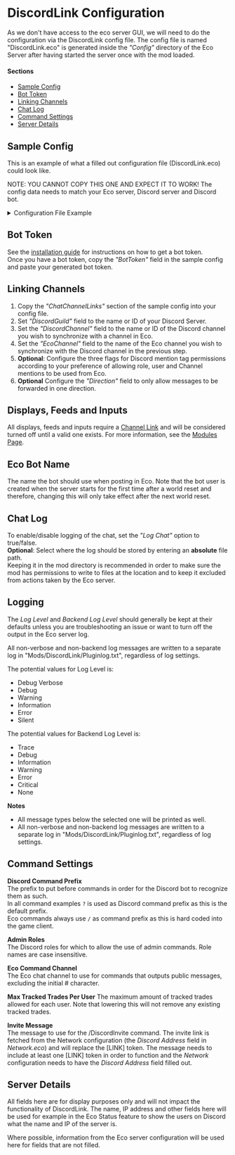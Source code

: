 # DiscordLink Configuration
As we don't have access to the eco server GUI, we will need to do the configuration via the DiscordLink config file.
The config file is named "DiscordLink.eco" is generated inside the _"Config"_ directory of the Eco Server after having started the server once with the mod loaded.

#### Sections
* [Sample Config](#sample-config)
* [Bot Token](#bot-token)
* [Linking Channels](#linking-channels)
* [Chat Log](#chat-log)
* [Command Settings](#command-settings)
* [Server Details](#server-details)

## Sample Config
This is an example of what a filled out configuration file (DiscordLink.eco) could look like.
 
NOTE: YOU CANNOT COPY THIS ONE AND EXPECT IT TO WORK!
The config data needs to match your Eco server, Discord server and Discord bot.
<details>
  <summary>Configuration File Example</summary>

```
{
  "BotToken": "xxXXxxxXxXXxxxxxxXxxxxXXXXxxx.XxxXxx.xXXXxxxxXXxxxxXxxxXXXXXXXxxxxxxxX",  
  "EcoBotName": "DiscordLink",  
  "DiscordCommandPrefix": "?",  
    "AdminRoles": [  
    "admin",  
    "administrator",  
    "moderator"  
  ],  
  "ServerName": "TheEcoServer",  
  "ServerDescription": "The place to play Eco!",  
  "ServerAddress": "xxx.xxx.xxx.xx",  
  "ServerLogo": "https://github.com/Eco-DiscordLink/EcoDiscordPlugin/blob/develop/images/DiscordLinkLogo_Nameless.png",  
  "ChatChannelLinks": [  
    {  
      "AllowUserMentions": true,  
      "AllowRoleMentions": true,  
      "AllowChannelMentions": true,  
      "Direction": "Duplex",  
      "HereAndEveryoneMentionPermission": "Forbidden",  
      "DiscordGuild": "EcoDiscordServer",  
      "DiscordChannel": "general",  
      "EcoChannel": "General",  
    }  
  ],  
  "TradeChannels": [  
    {  
      "DiscordGuild": "EcoDiscordServer",  
      "DiscordChannel": "trades"  
    }  
  ],  
  "CraftingChannels": [  
    {  
      "DiscordGuild": "EcoDiscordServer",  
      "DiscordChannel": "crafting"  
    }  
  ],  
  "ServerInfoChannels": [
    {
      "UseName": true,
      "UseDescription": false,
      "UseLogo": true,
      "UseConnectionInfo": true,
      "UsePlayerCount": true,
      "UsePlayerList": true,
      "UsePlayerListLoggedInTime": true,
      "UseCurrentTime": true,
      "UseTimeRemaining": true,
      "UseMeteorHasHit": false,
      "UseElectionCount": false,
      "UseElectionList": true,
      "UseLawCount": false,
      "UseLawList": true,
      "DiscordGuild": "EcoWorld",
      "DiscordChannel": "server-status"
    }
  ],
  "WorkPartyChannels": [  
    {  
      "DiscordGuild": "EcoDiscordServer",  
      "DiscordChannel": "work-parties"  
    }  
  ],  
  "PlayerListChannels": [  
    {  
      "UsePlayerCount": true,  
      "DiscordGuild": "EcoDiscordServer",  
      "DiscordChannel": "server-info"  
    }  
  ],  
  "ElectionChannels": [  
    {  
      "DiscordGuild": "EcoDiscordServer",  
      "DiscordChannel": "elections"  
    }  
  ],  
  "CurrencyChannels": [  
    {  
      "UseMintedCurrency": "MintedExists",  
      "UsePersonalCurrency": "NoMintedExists",  
      "MaxMintedCount": 1,  
      "MaxPersonalCount": 3,  
      "MaxTopCurrencyHolderCount": 6,  
      "UseTradeCount": true,  
      "UseBackingInfo": false,  
      "DiscordGuild": "EcoDiscordServer",  
      "DiscordChannel": "currency"  
    }  
  ],  
  "SnippetChannels": [  
    {  
      "DiscordGuild": "EcoDiscordServer",  
      "DiscordChannel": "snippets"  
    }  
  ],  
  "DiscordCommandChannels": [
    {
      "DiscordGuild": "",
      "DiscordChannel": ""
    }
  ],
  "MaxTrackedTradesPerUser": 5,
  "LogLevel": "Information",  
  "BackendLogLevel": "Error",  
  "LogChat": false,  
  "ChatlogPath": "E:\\EcoServer\\Configs\\Mods\\DiscordLink\\Chatlog.txt",  
  "EcoCommandChannel": "General",  
  "InviteMessage": "Join us on Discord!\n[LINK]"  
}  
```  

</details>

## Bot Token
See the [installation guide](Installation.md) for instructions on how to get a bot token.  
Once you have a bot token, copy the _"BotToken"_ field in the sample config and paste your generated bot token.

## Linking Channels
1. Copy the _"ChatChannelLinks"_ section of the sample config into your config file.
2. Set _"DiscordGuild"_ field to the name or ID of your Discord Server.
3. Set the _"DiscordChannel"_ field to the name or ID of the Discord channel you wish to synchronize with a channel in Eco.
4. Set the _"EcoChannel"_ field to the name of the Eco channel you wish to synchronize with the Discord channel in the previous step.
5. **Optional**: Configure the three flags for Discord mention tag permissions according to your preference of allowing role, user and Channel mentions to be used from Eco.
5. **Optional** Configure the _"Direction"_ field to only allow messages to be forwarded in one direction.

## Displays, Feeds and Inputs
All displays, feeds and inputs require a [Channel Link](#linking-channels) and will be considered turned off until a valid one exists.
For more information, see the [Modules Page](Modules.md).

## Eco Bot Name
The name the bot should use when posting in Eco.
Note that the bot user is created when the server starts for the first time after a world reset and therefore, changing this will only take effect after the next world reset.

## Chat Log
To enable/disable logging of the chat, set the _"Log Chat"_ option to true/false.  
**Optional**: Select where the log should be stored by entering an **absolute** file path.  
Keeping it in the mod directory is recommended in order to make sure the mod has permissions to write to files at the location and to keep it excluded from actions taken by the Eco server.

## Logging
The _Log Level_ and _Backend Log Level_ should generally be kept at their defaults unless you are troubleshooting an issue or want to turn off the output in the Eco server log.

All non-verbose and non-backend log messages are written to a separate log in "Mods/DiscordLink/Pluginlog.txt", regardless of log settings.

The potential values for Log Level is:
* Debug Verbose
* Debug
* Warning
* Information
* Error
* Silent

The potential values for Backend Log Level is:
* Trace
* Debug
* Information
* Warning
* Error
* Critical
* None

**Notes**
* All message types below the selected one will be printed as well.
* All non-verbose and non-backend log messages are written to a separate log in "Mods/DiscordLink/Pluginlog.txt", regardless of log settings.

## Command Settings
**Discord Command Prefix**  
The prefix to put before commands in order for the Discord bot to recognize them as such.  
In all command examples `?` is used as Discord command prefix as this is the default prefix.  
Eco commands always use `/` as command prefix as this is hard coded into the game client.

**Admin Roles**  
The Discord roles for which to allow the use of admin commands. Role names are case insensitive.

**Eco Command Channel**  
The Eco chat channel to use for commands that outputs public messages, excluding the initial # character.

**Max Tracked Trades Per User**
The maximum amount of tracked trades allowed for each user.
Note that lowering this will not remove any existing tracked trades.

**Invite Message**  
The message to use for the /DiscordInvite command. The invite link is fetched from the Network configuration (the _Discord Address_ field in _Network.eco_) and will replace the [LINK] token. The message needs to include at least one [LINK] token in order to function and the _Network_ configuration needs to have the _Discord Address_ field filled out.

## Server Details
All fields here are for display purposes only and will not impact the functionality of DiscordLink.
The name, IP address and other fields here will be used for example in the Eco Status feature to show the users on Discord what the name and IP of the server is.

Where possible, information from the Eco server configuration will be used here for fields that are not filled.
